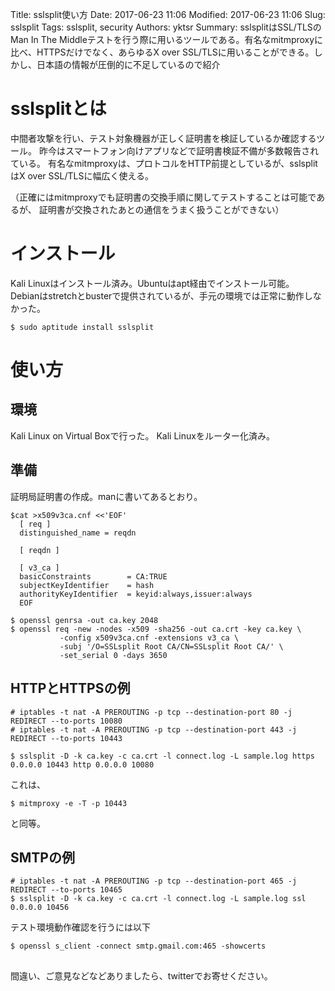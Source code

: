 Title: sslsplit使い方
Date: 2017-06-23 11:06
Modified: 2017-06-23 11:06
Slug: sslsplit
Tags: sslsplit, security
Authors: yktsr
Summary: sslsplitはSSL/TLSのMan In The Middleテストを行う際に用いるツールである。有名なmitmproxyに比べ、HTTPSだけでなく、あらゆるX over SSL/TLSに用いることができる。しかし、日本語の情報が圧倒的に不足しているので紹介

# sslsplitとは
中間者攻撃を行い、テスト対象機器が正しく証明書を検証しているか確認するツール。
昨今はスマートフォン向けアプリなどで証明書検証不備が多数報告されている。
有名なmitmproxyは、プロトコルをHTTP前提としているが、sslsplitはX over SSL/TLSに幅広く使える。

（正確にはmitmproxyでも証明書の交換手順に関してテストすることは可能であるが、
証明書が交換されたあとの通信をうまく扱うことができない）

# インストール
Kali Linuxはインストール済み。Ubuntuはapt経由でインストール可能。
Debianはstretchとbusterで提供されているが、手元の環境では正常に動作しなかった。
```shell
$ sudo aptitude install sslsplit
```

# 使い方
## 環境
Kali Linux on Virtual Boxで行った。
Kali Linuxをルーター化済み。

## 準備
証明局証明書の作成。manに書いてあるとおり。
```shell
$cat >x509v3ca.cnf <<'EOF'
  [ req ]
  distinguished_name = reqdn

  [ reqdn ]

  [ v3_ca ]
  basicConstraints        = CA:TRUE
  subjectKeyIdentifier    = hash
  authorityKeyIdentifier  = keyid:always,issuer:always
  EOF

$ openssl genrsa -out ca.key 2048
$ openssl req -new -nodes -x509 -sha256 -out ca.crt -key ca.key \
           -config x509v3ca.cnf -extensions v3_ca \
           -subj '/O=SSLsplit Root CA/CN=SSLsplit Root CA/' \
           -set_serial 0 -days 3650
```

## HTTPとHTTPSの例
```shell
# iptables -t nat -A PREROUTING -p tcp --destination-port 80 -j REDIRECT --to-ports 10080
# iptables -t nat -A PREROUTING -p tcp --destination-port 443 -j REDIRECT --to-ports 10443

$ sslsplit -D -k ca.key -c ca.crt -l connect.log -L sample.log https 0.0.0.0 10443 http 0.0.0.0 10080
```
これは、
```shell
$ mitmproxy -e -T -p 10443
```
と同等。

## SMTPの例
```shell
# iptables -t nat -A PREROUTING -p tcp --destination-port 465 -j REDIRECT --to-ports 10465
$ sslsplit -D -k ca.key -c ca.crt -l connect.log -L sample.log ssl 0.0.0.0 10456
```
  テスト環境動作確認を行うには以下
```shell
$ openssl s_client -connect smtp.gmail.com:465 -showcerts
```

##
間違い、ご意見などなどありましたら、twitterでお寄せください。
